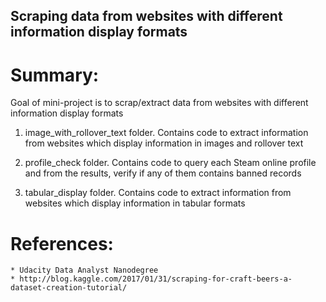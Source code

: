 ## Scraping data from websites with different information display formats

# Summary:
Goal of mini-project is to scrap/extract data from websites with different information display formats

1.	image_with_rollover_text folder. Contains code to extract information from websites which display information in images and rollover text 

2.	profile_check folder. Contains code to query each Steam online profile and from the results, verify if any of them contains banned records

3.	tabular_display folder. Contains code to extract information from websites which display information in tabular formats

# References:
	* Udacity Data Analyst Nanodegree
	* http://blog.kaggle.com/2017/01/31/scraping-for-craft-beers-a-dataset-creation-tutorial/